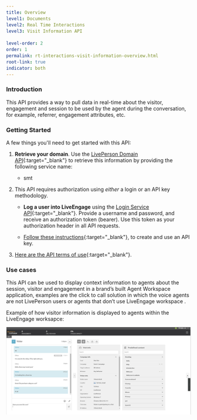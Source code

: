 ```yaml
---
title: Overview
level1: Documents
level2: Real Time Interactions
level3: Visit Information API

level-order: 2
order: 1
permalink: rt-interactions-visit-information-overview.html
root-link: true
indicator: both
---
```

### Introduction

This API provides a way to pull data in real-time about the visitor, engagement and session to be used by the agent during the conversation, for example, referrer, engagement attributes, etc. 

### Getting Started

A few things you'll need to get started with this API:

1. **Retrieve your domain**. Use the [LivePerson Domain API](agent-domain-domain-api.html){:target="_blank"} to retrieve this information by providing the following service name:

	* smt

2. This API requires authorization using _either_ a login or an API key methodology.

	* **Log a user into LiveEngage** using the [Login Service API](login-getting-started.html){:target="_blank"}. Provide a username and password, and receive an authorization token (bearer). Use this token as your authorization header in all API requests.

	* [Follow these instructions](guides-gettingstarted.html){:target="_blank"}, to create and use an API key.

3. [Here are the API terms of use](https://www.liveperson.com/policies/apitou){:target="_blank"}.



### Use cases

This API can be used to display context information to agents about the session, visitor and engagement in a brand’s built Agent Workspace application, examples are the click to call solution in which the voice agents are not LivePerson users or agents that don’t use LiveEngage workspace .

Example of how visitor information is displayed to agents within the LiveEngage worksapce:

![VisitInformation](img/visitinformation.png)
